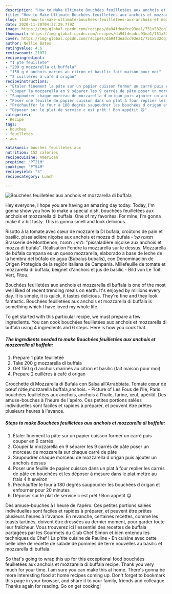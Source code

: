 ```yaml
---
description: "How to Make Ultimate Bouchées feuilletées aux anchois et mozzarella di buffala"
title: "How to Make Ultimate Bouchées feuilletées aux anchois et mozzarella di buffala"
slug: 1442-how-to-make-ultimate-bouchees-feuilletees-aux-anchois-et-mozzarella-di-buffala
date: 2020-11-20T04:32:29.779Z
image: https://img-global.cpcdn.com/recipes/da94fdeadcc93ea1/751x532cq70/bouchees-feuilletees-aux-anchois-et-mozzarella-di-buffala-photo-principale-de-la-recette.jpg
thumbnail: https://img-global.cpcdn.com/recipes/da94fdeadcc93ea1/751x532cq70/bouchees-feuilletees-aux-anchois-et-mozzarella-di-buffala-photo-principale-de-la-recette.jpg
cover: https://img-global.cpcdn.com/recipes/da94fdeadcc93ea1/751x532cq70/bouchees-feuilletees-aux-anchois-et-mozzarella-di-buffala-photo-principale-de-la-recette.jpg
author: Nellie Bates
ratingvalue: 4.6
reviewcount: 21071
recipeingredient:
- "1 pte feuillete"
- "200 g mozzarella di buffala"
- "150 g d anchois marins au citron et basilic fait maison pour moi"
- "2 cuillères à café d origan"
recipeinstructions:
- "Étaler finement la pâte sur un papier cuisson former un carré puis couper en 9 carrés"
- "Couper la mozzarella en 9 séparer les 9 carrés de pâte poser un morceau de mozzarella sur chaque carré de pâte"
- "Saupoudrer chaque morceau de mozzarella d origan puis ajouter un anchois dessus"
- "Poser une feuille de papier cuisson dans un plat à four replier les carrés de pâte en bouchées et les déposer à mesure dans le plat mettre au frais 4 h environ"
- "Préchauffer le four à 180 degrés saupoudrer les bouchées d origan et enfourner pour 20 minutes"
- "Déposer sur le plat de service c est prêt ! Bon appétit 😋"
categories:
- Recipe
tags:
- bouches
- feuilletes
- aux

katakunci: bouches feuilletes aux 
nutrition: 152 calories
recipecuisine: American
preptime: "PT21M"
cooktime: "PT54M"
recipeyield: "3"
recipecategory: Lunch

---
```



![Bouchées feuilletées aux anchois et mozzarella di buffala](https://img-global.cpcdn.com/recipes/da94fdeadcc93ea1/751x532cq70/bouchees-feuilletees-aux-anchois-et-mozzarella-di-buffala-photo-principale-de-la-recette.jpg)

Hey everyone, I hope you are having an amazing day today. Today, I'm gonna show you how to make a special dish, bouchées feuilletées aux anchois et mozzarella di buffala. One of my favorites. For mine, I'm gonna make it a bit tasty. This is gonna smell and look delicious.

Risotto à la tomate avec cœur de mozzarella DI bufala, croûtons de pain et basilic. pissaladière niçoise aux anchois et mozza di bufala - תמונה של ‪Brasserie de Montbenon‬, לוזאן. תמונה: &#34;pissaladière niçoise aux anchois et mozza di bufala&#34;. Réalisation Fendre la mozzarella sur le dessus. Mozzarella de búfala campana es un queso mozzarella, elaborado a base de leche de la hembra del búfalo de agua (Bubalus bubalis), con Denominación de Origen Protegida de la región italiana de Campania. Millefeuille de tomate et mozzarella di buffala, beignet d&#39;anchois et jus de basilic - Bild von Le Toit Vert, Fitou.

Bouchées feuilletées aux anchois et mozzarella di buffala is one of the most well liked of recent trending meals on earth. It's enjoyed by millions every day. It is simple, it is quick, it tastes delicious. They're fine and they look fantastic. Bouchées feuilletées aux anchois et mozzarella di buffala is something which I have loved my whole life.


To get started with this particular recipe, we must prepare a few ingredients. You can cook bouchées feuilletées aux anchois et mozzarella di buffala using 4 ingredients and 6 steps. Here is how you cook that.

<!--inarticleads1-->

##### The ingredients needed to make Bouchées feuilletées aux anchois et mozzarella di buffala:

1. Prepare 1 pâte feuilletée
1. Take 200 g mozzarella di buffala
1. Get 150 g d anchois marinés au citron et basilic (fait maison pour moi)
1. Prepare 2 cuillères à café d origan


Crocchette di Mozzarella di Bufala con Salsa all&#39;Arrabbiata. Tomate cœur de bœuf rôtie,mozzarella buffala,anchois. - Picture of Les Fous de l&#39;Ile, Paris. bouchées feuilletées aux anchois, anchois à l&#39;huile, farine, œuf, apéritif. Des amuse-bouches à l&#39;heure de l&#39;apéro. Ces petites portions salées individuelles sont faciles et rapides à préparer, et peuvent être prêtes plusieurs heures à l&#39;avance. 

<!--inarticleads2-->

##### Steps to make Bouchées feuilletées aux anchois et mozzarella di buffala:

1. Étaler finement la pâte sur un papier cuisson former un carré puis couper en 9 carrés
1. Couper la mozzarella en 9 séparer les 9 carrés de pâte poser un morceau de mozzarella sur chaque carré de pâte
1. Saupoudrer chaque morceau de mozzarella d origan puis ajouter un anchois dessus
1. Poser une feuille de papier cuisson dans un plat à four replier les carrés de pâte en bouchées et les déposer à mesure dans le plat mettre au frais 4 h environ
1. Préchauffer le four à 180 degrés saupoudrer les bouchées d origan et enfourner pour 20 minutes
1. Déposer sur le plat de service c est prêt ! Bon appétit 😋


Des amuse-bouches à l&#39;heure de l&#39;apéro. Ces petites portions salées individuelles sont faciles et rapides à préparer, et peuvent être prêtes plusieurs heures à l&#39;avance. En revanche, certaines recettes, comme les toasts tartinés, doivent être dressées au dernier moment, pour garder toute leur fraîcheur. Vous trouverez ici l&#39;essentiel des recettes de buffala partagées par les Gourmets du Club Chef Simon et bien entendu les techniques du Chef ! La p&#39;tite cuisine de Pauline - En cuisine avec cette belle idée de recette de salade de pommes de terre nouvelles au basilic et mozzarella di buffala. 

So that's going to wrap this up for this exceptional food bouchées feuilletées aux anchois et mozzarella di buffala recipe. Thank you very much for your time. I am sure you can make this at home. There's gonna be more interesting food at home recipes coming up. Don't forget to bookmark this page in your browser, and share it to your family, friends and colleague. Thanks again for reading. Go on get cooking!
